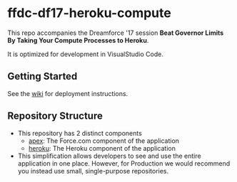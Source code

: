 ffdc-df17-heroku-compute
===

This repo accompanies the Dreamforce '17 session **Beat Governor Limits By Taking Your Compute Processes to Heroku**.

It is optimized for development in VisualStudio Code.

Getting Started
---
See the [wiki](https://github.com/financialforcedev/df17-heroku-compute/wiki/Getting-Started) for deployment instructions.

Repository Structure
---
* This repository has 2 distinct components
    * [apex](/node): The Force.com component of the application
    * [heroku](/heroku): The Heroku component of the application
* This simplification allows developers to see and use the entire application in one place. However, for Production we would recommend you instead use small, single-purpose repositories.